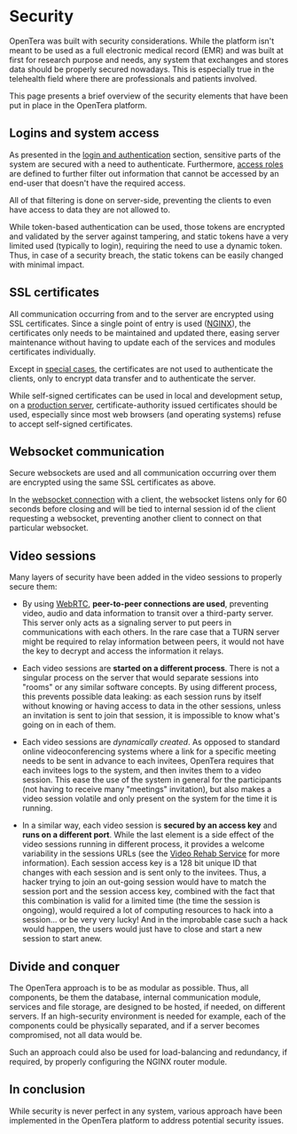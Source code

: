 # Security
OpenTera was built with security considerations. While the platform isn't meant to be used as a full electronic medical record (EMR) and was built at first for research purpose and needs, any system that exchanges and stores data should be properly secured nowadays. This is especially true in the telehealth field where there are professionals and patients involved.

This page presents a brief overview of the security elements that have been put in place in the OpenTera platform.

## Logins and system access
As presented in the [login and authentication](developers/Login-and-authentication) section, sensitive parts of the system are secured with a need to authenticate. Furthermore, [access roles](services/teraserver/OpenTera_AccessRoles) are defined to further filter out information that cannot be accessed by an end-user that doesn't have the required access.

All of that filtering is done on server-side, preventing the clients to even have access to data they are not allowed to.

While token-based authentication can be used, those tokens are encrypted and validated by the server against tampering, and static tokens have a very limited used (typically to login), requiring the need to use a dynamic token. Thus, in case of a security breach, the static tokens can be easily changed with minimal impact.

## SSL certificates
All communication occurring from and to the server are encrypted using SSL certificates. Since a single point of entry is used ([NGINX](https://www.nginx.com/)), the certificates only needs to be maintained and updated there, easing server maintenance without having to update each of the services and modules certificates individually.

Except in [special cases](developers/Login-and-authentication), the certificates are not used to authenticate the clients, only to encrypt data transfer and to authenticate the server.

While self-signed certificates can be used in local and development setup, on a [production server](Deployment), certificate-authority issued certificates should be used, especially since most web browsers (and operating systems) refuse to accept self-signed certificates.

## Websocket communication
Secure websockets are used and all communication occurring over them are encrypted using the same SSL certificates as above.

In the [websocket connection](developers/Websockets-communication) with a client, the websocket listens only for 60 seconds before closing and will be tied to internal session id of the client requesting a websocket, preventing another client to connect on that particular websocket.

## Video sessions
Many layers of security have been added in the video sessions to properly secure them:
* By using [WebRTC](https://www.webrtc.org), **peer-to-peer connections are used**, preventing video, audio and data information to transit over a third-party server. This server only acts as a signaling server to put peers in communications with each others. In the rare case that a TURN server might be required to relay information between peers, it would not have the key to decrypt and access the information it relays.

* Each video sessions are **started on a different process**. There is not a singular process on the server that would separate sessions into "rooms" or any similar software concepts. By using different process, this prevents possible data leaking: as each session runs by itself without knowing or having access to data in the other sessions, unless an invitation is sent to join that session, it is impossible to know what's going on in each of them.

* Each video sessions are *dynamically created*. As opposed to standard online videoconferencing systems where a link for a specific meeting needs to be sent in advance to each invitees, OpenTera requires that each invitees logs to the system, and then invites them to a video session. This ease the use of the system in general for the participants (not having to receive many "meetings" invitation), but also makes a video session volatile and only present on the system for the time it is running.

* In a similar way, each video session is **secured by an access key** and **runs on a different port**. While the last element is a side effect of the video sessions running in different process, it provides a welcome variability in the sessions URLs (see the [Video Rehab Service](services/Videorehab-Service) for more information). Each session access key is a 128 bit unique ID that changes with each session and is sent only to the invitees. Thus, a hacker trying to join an out-going session would have to match the session port and the session access key, combined with the fact that this combination is valid for a limited time (the time the session is ongoing), would required a lot of computing resources to hack into a session... or be very very lucky! And in the improbable case such a hack would happen, the users would just have to close and start a new session to start anew.

## Divide and conquer
The OpenTera approach is to be as modular as possible. Thus, all components, be them the database, internal communication module, services and file storage, are designed to be hosted, if needed, on different servers. If an high-security environment is needed for example, each of the components could be physically separated, and if a server becomes compromised, not all data would be.

Such an approach could also be used for load-balancing and redundancy, if required, by properly configuring the NGINX router module.

## In conclusion
While security is never perfect in any system, various approach have been implemented in the OpenTera platform to address potential security issues. 
